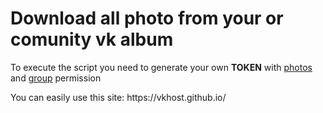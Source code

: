 
<h1>Download all photo from your or comunity vk album</h1>

<p>To execute the script you need to generate your own <b>TOKEN</b> with <u>photos</u> and <u>group</u> permission</p>
You can easily use this site: https://vkhost.github.io/


